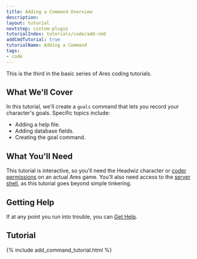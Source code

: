 ```yaml
---
title: Adding a Command Overview
description:
layout: tutorial
nextstep: custom-plugin
tutorialIndex: tutorials/code/add-cmd
addCmdTutorial: true
tutorialName: Adding a Command
tags: 
- code
---
```


This is the third in the basic series of Ares coding tutorials.

## What We'll Cover

In this tutorial, we'll create a `goals` command that lets you record your character's goals.  Specific topics include:

* Adding a help file.
* Adding database fields.
* Creating the goal command.

## What You'll Need

This tutorial is interactive, so you'll need the Headwiz character or [coder permissions](/tutorials/manage/roles.html) on an actual Ares game.  You'll also need access to the [server shell](/tutorials/install/server-shell.html), as this tutorial goes beyond simple tinkering.

## Getting Help

If at any point you run into trouble, you can [Get Help](/feedback.html).

## Tutorial

{% include add_command_tutorial.html %}